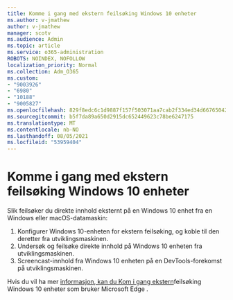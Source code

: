 ```yaml
---
title: Komme i gang med ekstern feilsøking Windows 10 enheter
ms.author: v-jmathew
author: v-jmathew
manager: scotv
ms.audience: Admin
ms.topic: article
ms.service: o365-administration
ROBOTS: NOINDEX, NOFOLLOW
localization_priority: Normal
ms.collection: Adm_O365
ms.custom:
- "9003926"
- "6980"
- "10188"
- "9005827"
ms.openlocfilehash: 829f8edc6c1d9887f157f503071aa7cab2f334ed34d66765042a42a4d7d97113
ms.sourcegitcommit: b5f7da89a650d2915dc652449623c78be6247175
ms.translationtype: MT
ms.contentlocale: nb-NO
ms.lasthandoff: 08/05/2021
ms.locfileid: "53959404"
---
```

# <a name="get-started-with-remotely-debugging-windows-10-devices"></a>Komme i gang med ekstern feilsøking Windows 10 enheter

Slik feilsøker du direkte innhold eksternt på en Windows 10 enhet fra en Windows eller macOS-datamaskin:

1. Konfigurer Windows 10-enheten for ekstern feilsøking, og koble til den deretter fra utviklingsmaskinen.
2. Undersøk og feilsøke direkte innhold på Windows 10 enheten fra utviklingsmaskinen.
3. Screencast-innhold fra Windows 10 enheten på en DevTools-forekomst på utviklingsmaskinen.

Hvis du vil ha mer [informasjon, kan du Kom i gang ekstern](https://go.microsoft.com/fwlink/?linkid=2142172)feilsøking Windows 10 enheter som bruker Microsoft Edge .
